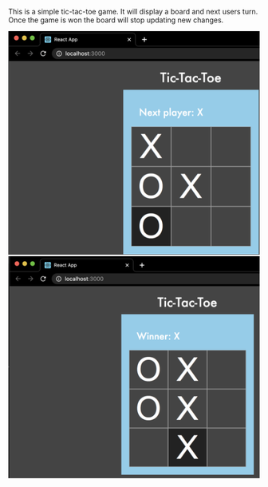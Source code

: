
This is a simple tic-tac-toe game. It will display a board and next users turn. Once the game is won the board will stop updating new changes.

![alt-text-1](Demo1.png) ![alt-text-2](Demo2.png)
